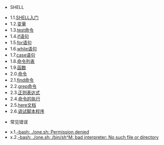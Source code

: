 * SHELL
 - 1.1.[SHELL入门](1.1.md)
 - 1.2.[变量](1.2.md)
 - 1.3.[test命令](1.3.md)
 - 1.4.[if语句](1.4.md)
 - 1.5.[for语句](1.5.md)
 - 1.6.[while语句](1.6.md)
 - 1.7.[case语句](1.7.md)
 - 1.8.[命令列表](1.8.md)
 - 1.9.[函数](1.9.md)
 - 2.0.[命令](2.0.md)
 - 2.1.[find命令](2.1.md)
 - 2.2.[grep命令](2.2.md)
 - 2.3.[正则表达式](2.3.md)
 - 2.4.[命令的执行](2.4.md)
 - 2.5.[here文档](2.5.md)
 - 2.6.[调试脚本程序](2.6.md)
* 常见错误
 - x.1.[-bash: ./one.sh: Permission denied](x.1.md)
 - x.2.[-bash: ./one.sh: /bin/sh^M: bad interpreter: No such file or directory](x.2.md)